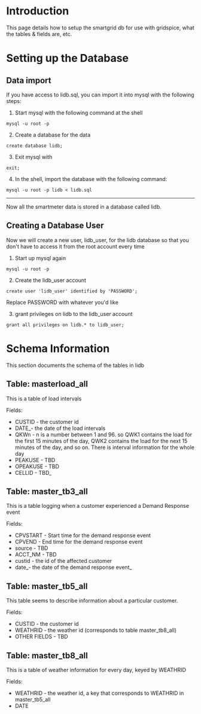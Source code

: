 # Introduction #

This page details how to setup the smartgrid db for use with gridspice, what the tables & fields are, etc.

# Setting up the Database #

## Data import ##
If you have access to lidb.sql, you can import it into mysql with the following steps:

1. Start mysql with the following command at the shell
```
mysql -u root -p
```

2. Create a database for the data

```
create database lidb;
```

3. Exit mysql with

```
exit;
```

4. In the shell, import the database with the following command:

```
mysql -u root -p lidb < lidb.sql
```


---

Now all the smartmeter data is stored in a database called lidb.

## Creating a Database User ##
Now we will create a new user, lidb\_user, for the lidb database so that you don't have to access it from the root account every time

1. Start up mysql again

```
mysql -u root -p
```

2. Create the lidb\_user account

```
create user 'lidb_user' identified by 'PASSWORD';
```

Replace PASSWORD with whatever you'd like

3. grant privileges on lidb to the lidb\_user account

```
grant all privileges on lidb.* to lidb_user;
```

# Schema Information #
This section documents the schema of the tables in lidb

## Table: masterload\_all ##
This is a table of load intervals

Fields:

  * CUSTID - the customer id
  * DATE_- the date of the load intervals
  * QKWn - n is a number between 1 and 96.  so QWK1 contains the load for the first 15 minutes of the day, QWK2 contains the load for the next 15 minutes of the day, and so on. There is interval information for the whole day
  * PEAKUSE - TBD
  * OPEAKUSE - TBD
  * CELLID - TBD_

## Table: master\_tb3\_all ##
This is a table logging when a customer experienced a Demand Response event

Fields:

  * CPVSTART - Start time for the demand response event
  * CPVEND - End time for the demand response event
  * source - TBD
  * ACCT\_NM - TBD
  * custid - the id of the affected customer
  * date_- the date of the demand response event_

## Table: master\_tb5\_all ##
This table seems to describe information about a particular customer.

Fields:

  * CUSTID - the customer id
  * WEATHRID - the weather id (corresponds to table master\_tb8\_all)
  * OTHER FIELDS - TBD

## Table: master\_tb8\_all ##
This is a table of weather information for every day, keyed by WEATHRID

Fields:

  * WEATHRID - the weather id, a key that corresponds to WEATHRID in master\_tb5\_all
  * DATE
